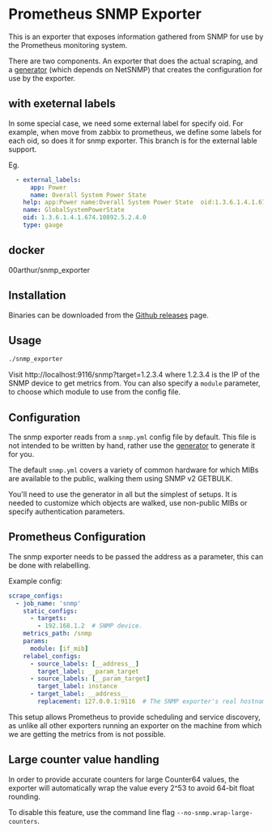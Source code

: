 # Prometheus SNMP Exporter

This is an exporter that exposes information gathered from SNMP
for use by the Prometheus monitoring system.

There are two components. An exporter that does the actual scraping, and a
[generator](generator/) (which depends on NetSNMP) that creates the
configuration for use by the exporter.

## with exeternal labels
In some special case, we need some external label for specify oid. For example, when move from zabbix to prometheus, we define some labels for each oid, so does it for snmp exporter. This branch is for the external lable support.

Eg.
``` yaml
  - external_labels:
      app: Power
      name: Overall System Power State
    help: app:Power name:Overall System Power State  oid:1.3.6.1.4.1.674.10892.5.2.4.0
    name: GlobalSystemPowerState
    oid: 1.3.6.1.4.1.674.10892.5.2.4.0
    type: gauge
```
## docker

00arthur/snmp_exporter

## Installation

Binaries can be downloaded from the [Github
releases](https://github.com/prometheus/snmp_exporter/releases) page.

## Usage

```sh
./snmp_exporter
```

Visit http://localhost:9116/snmp?target=1.2.3.4 where 1.2.3.4 is the IP of the
SNMP device to get metrics from. You can also specify a `module` parameter, to
choose which module to use from the config file.

## Configuration

The snmp exporter reads from a `snmp.yml` config file by default. This file is
not intended to be written by hand, rather use the [generator](generator/) to
generate it for you.

The default `snmp.yml` covers a variety of common hardware for which
MIBs are available to the public, walking them using SNMP v2 GETBULK.

You'll need to use the generator in all but the simplest of setups. It is
needed to customize which objects are walked, use non-public MIBs or specify
authentication parameters.

## Prometheus Configuration

The snmp exporter needs to be passed the address as a parameter, this can be
done with relabelling.

Example config:
```YAML
scrape_configs:
  - job_name: 'snmp'
    static_configs:
      - targets:
        - 192.168.1.2  # SNMP device.
    metrics_path: /snmp
    params:
      module: [if_mib]
    relabel_configs:
      - source_labels: [__address__]
        target_label: __param_target
      - source_labels: [__param_target]
        target_label: instance
      - target_label: __address__
        replacement: 127.0.0.1:9116  # The SNMP exporter's real hostname:port.
```

This setup allows Prometheus to provide scheduling and service discovery, as
unlike all other exporters running an exporter on the machine from which we are
getting the metrics from is not possible.

## Large counter value handling

In order to provide accurate counters for large Counter64 values, the exporter will automatically
wrap the value every 2^53 to avoid 64-bit float rounding.

To disable this feature, use the command line flag `--no-snmp.wrap-large-counters`.
